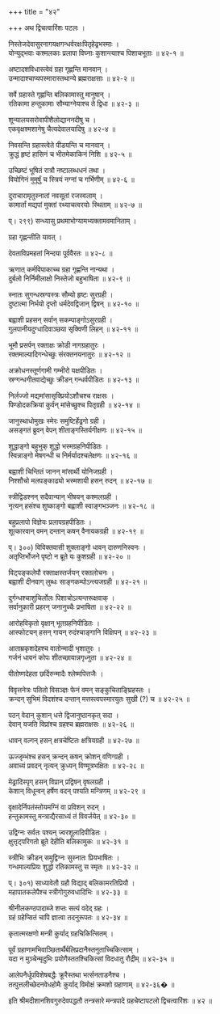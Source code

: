+++
title = "४२"

+++
अथ द्विचत्वारिंशः पटलः ।  

निस्तेजदेवासुरनागयक्षगन्धर्वरक्षःपितृहेढ्रभस्माः ।  
योन्युद्भवाः कश्मलकाः प्रलापा विघ्नाः कुशान्त्याश्च पिशाचभूताः ॥ ४२-१ ॥  

अष्टादशविधास्त्वेवं ग्रहा गृह्णन्ति मानवान् ।  
उन्मादाश्चाप्यपस्मारास्तथान्ये ब्रह्मराक्षसाः ॥ ४२-२ ॥  

सर्वे ग्रहास्ते गृह्णन्ति बलिकामास्तु मानुषान् ।  
रतिकामा हन्तुकामाः सौम्याग्नेयाश्च ते द्विधा ॥ ४२-३ ॥  

शून्यालयसरोवापीशैलोद्याननदीषु च ।  
एकवृक्षश्मशानेषु चैत्यदेवालयादिषु ॥ ४२-४ ॥  

निवसन्ति ग्रहास्त्वेते पीडयन्ति च मानवान् ।  
क्रुद्धं हृष्टं हासिनं च भीतमेकाकिनं निशि ॥ ४२-५ ॥  

उच्छिष्टं भूषितं रात्रौ नष्टालब्धधनं तथा ।  
वियोगिनं मुमूर्षुं च स्त्रियं नग्नां च गर्भिणीम् ॥ ४२-६ ॥  

दुराचारामृतुस्नातां नवसूतां रजस्वलाम् ।  
कामार्तां मद्यपां मुक्तां रथ्याचत्वरयोः स्थिताम् ॥ ४२-७ ॥  

प्। २९९) सन्ध्यासु प्रथमाभोग्यामभ्यक्तामवमानिताम् ।  

ग्रहा गृह्णन्तीति यावत् ।  

देवताविप्रमहतां निन्दया पूर्ववैरतः ॥ ४२-८ ॥  

ऋणात् कर्मविपाकाच्च ग्रहा गृह्णन्ति नान्यथा ।  
दुर्बलो निर्निमीलाक्षो निस्तेजो बहुभाषिता ॥ ४२-९ ॥  

स्नातः सुगन्धस्रग्वस्त्रः सौम्यो हृष्टः सुरग्रही ।  
दुष्टात्मा निर्भयो दृप्तो धर्मदेवद्विजान् द्विषन् ॥ ४२-१० ॥  

बह्वाशी प्रहसन् सर्वान् सकम्पाङ्गोऽसुरग्रही ।  
गुलपानीयदुग्धादिवाञ्छया सृक्विणी लिहन् ॥ ४२-११ ॥  

भूमौ प्रसर्पन् रक्ताक्षः क्रोडी नागग्रहातुरः ।  
रक्तमाल्यादिगन्धेच्छुः संरक्तनयनातुरः ॥ ४२-१२ ॥  

अक्रोधनस्तूर्णगामी गम्भीरो यक्षपीडितः ।  
स्रग्गन्धगीतवाद्येच्छुः क्रीडन् गन्धर्वपीडितः ॥ ४२-१३ ॥  

निर्लज्जो मद्यमांसासृक्प्रियोऽशौचश्च राक्षसः ।  
पिण्डोदकक्रियां कुर्वन् मांसेच्छुश्च पितृग्रही ॥ ४२-१४ ॥  

जानुस्थाधोमुखः स्मेरः समुष्टिर्हेढ्रगो ग्रही ।  
असङ्गतं ब्रुवन् वेपन् शीताङ्गस्तिर्यगीक्षणः ॥ ४२-१५ ॥  

शुद्धाङ्गो बहुभुक् शुद्धो भस्मग्रहनिपीडितः ।  
स्विन्नाङ्गो मेषगन्धी च निर्मर्यादश्चलेक्षणः ॥ ४२-१६ ॥  

बह्वाशी चिन्तितं जानन् मांसार्थी योनिजग्रही ।  
निश्शौचो मलपङ्काढ्यो भस्मशायी हसन् रुदन् ॥ ४२-१७ ॥  

स्त्रीद्विडश्नन् सदैवान्यान् भीषयन् कश्मलग्रही ।  
नृत्यन् हसंश्च शुष्काङ्गो बह्वाशी स्वाङ्गभञ्जनः ॥ ४२-१८ ॥  

बहुप्रलापो विज्ञेयः प्रलापग्रहपीडितः ।  
शूत्कारवान् वमन् दन्तान् कषन् वैनायकग्रही ॥ ४२-१९ ॥  

प्। ३००) विविक्तवासी शुक्लाङ्गो धावन् दारुणनिस्वनः ।  
अतृप्तिर्भोजने पृष्टो न ब्रूते यः कुशग्रही ॥ ४२-२० ॥  

विट्पङ्कलेपौ रक्ताक्षस्तर्जयन् रक्तलोचनः ।  
बह्वाशी दीनवाग् लुब्धः साङ्गकम्पोऽन्त्यजग्रही ॥ ४२-२१ ॥  

दुर्गन्धश्चाशुचिर्लोलः पिशाचोऽत्यन्तरूक्षवाक् ।  
सर्वानुकारी प्रहरन् जनानुच्चैः प्रभाषिता ॥ ४२-२२ ॥  

आरोहविकृतो वृक्षान् भूतग्रहनिपीडितः ।  
आस्फोटयन् हसन् गायन् रुदंश्चाङ्गानि विक्षिपन् ॥ ४२-२३ ॥  

आताम्रकृशदेहश्च वातोन्मादी भृशातुरः ।  
गर्जनं धावनं कोपः शीतच्छायान्नगृध्नुता ॥ ४२-२४ ॥  

पीतोष्णदेहता छर्दिरुन्मादैः श्लेष्मपित्तजैः ।  

विवृत्तनेत्रः पतितो विसञ्ज्ञः फेनं वमन् सङ्कुचिताङ्घ्रिहस्तः ।  
क्रन्दन् सुभिमं विदशंश्च दन्तान् मत्तस्त्वपस्मारयुतः सुखी (?) च ॥ ४२-२५ ॥  

पठन् वेदान् कुशान् धत्ते द्विजानुष्ठानकृत् सदा ।  
देवान् यजति विप्रांश्च ग्रहश्च ब्रह्मराक्षसः ॥ ४२-२६ ॥  

धावन् वल्गन् हसन् क्षत्रचेष्टितः क्षत्रियग्रही ॥ ४२-२७ ॥  

ऊज्जृम्भंश्च हसन् क्रन्दन् कषन् क्रोशन् वणिग्ग्रही ।  
अवाच्यं प्रवदन् नृत्यन् क्रुध्यन् विण्मूत्रभक्षितः ॥ ४२-२८ ॥  

मेढ्रादिस्पृग् हसन् विप्रान् प्रद्विषन् वृषलग्रही ।  
केशान् विधून्वन् हर्षेण वदन् पश्यति मन्त्रिणम् ॥ ४२-२९ ॥  

वृक्षादेर्निपतंस्तोयमग्निं वा प्रविशन् रुदन् ।  
हन्तुकामस्तु मन्त्राद्यैरसाध्यं तं विवर्जयेत् ॥ ४२-३० ॥  

उद्विग्नः सर्वतः पश्यन् ज्वरशूलादिपीडितः ।  
क्षुत्तृट्परिगतो ब्रूते देहीति बलिकामुकः ॥ ४२-३१ ॥  

स्त्रीभिः क्रीडन् समुद्विग्नः सुस्नातः प्रियभाषितः ।  
गन्धमाल्यप्रियः शुद्धो रतिकामस्तु स स्मृतः ॥ ४२-३२ ॥  

प्। ३०१) साध्यावेतौ ग्रहौ विद्याद् बलिकामरतिप्रियौ ।  
महापातकलेपैश्च स्त्रीगोगुरुवधादिभिः ॥ ४२-३३ ॥  

श्रीनीलकण्ठपादाब्जे शप्तः सत्यं वदेद् ग्रहः ।  
ग्रहं ग्रहेप्सितं चापि ज्ञात्वा तदनुरूपतः ॥ ४२-३४ ॥  

कृतात्मरक्षणो मन्त्री कुर्याद् ग्रहचिकित्सितम् ।  

पूर्वं ग्रहाणामभिवाञ्छितार्थैर्बलिप्रदानैस्तनुताच्चिकित्साम् ।  
यदा न मुञ्चेन्मृदुभिः प्रयोगैस्ततश्चिकित्सां विदधातु रौद्रीम् ॥ ४२-३५ ॥  

आलेपनैर्धूपविशेषबद्धैः क्रूरैस्तथा भर्त्सनताडनैश्च ।  
तत्पुत्तलीच्छेदनवेधहोमैः कुर्याद् विमोक्षं क्रमशो ग्रहाणाम् ॥ ४२-३६� ॥  

इति श्रीमदीशानशिवगुरुदेवपद्धतौ तन्त्रसारे मन्त्रपादे ग्रहचेष्टापटलो द्विचत्वारिंशः ॥ ४२ ॥  
